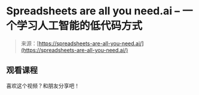 <!--yml

category: 未分类

date: 2024-05-29 13:21:04

-->

# Spreadsheets are all you need.ai – 一个学习人工智能的低代码方式

> 来源：[https://spreadsheets-are-all-you-need.ai/](https://spreadsheets-are-all-you-need.ai/)

## 观看课程

喜欢这个视频？和朋友分享吧！
